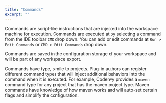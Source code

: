 ```yaml
---
title: "Commands"
excerpt: ""
---
```

Commands are script-like instructions that are injected into the workspace machine for execution. Commands are executed at by selecting a command from the IDE toolbar `CMD` drop down. You can add or edit commands at `Run > Edit Commands` or `CMD > Edit Commands` drop down. 

Commands are saved in the configuration storage of your workspace and will be part of any workspace export. 

Commands have type, simile to projects. Plug-in authors can register different command types that will inject additional behaviors into the command when it is executed. For example, Codenvy provides a `maven` command type for any project that has the maven project type. Maven commands have knowledge of how maven works and will auto-set certain flags and simplify the configuration.


